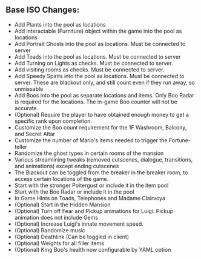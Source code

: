 ## Base ISO Changes:
- Add Plants into the pool as locations
- Add interactable (Furniture) object within the game into the pool as locations
- Add Portrait Ghosts into the pool as locations. Must be connected to server
- Add Toads into the pool as locations. Must be connected to server
- Add Turning on Lights as checks. Must be connected to server.
- Add visiting rooms as checks. Must be connected to server.
- Add Speedy Spirits into the pool as locations. Must be connected to server. These are blackout only, and still count even if they run away, so unmissable
- Add Boos into the pool as separate locations and items. Only Boo Radar is required for the locations. The in-game Boo counter will not be accurate. 
- (Optional) Require the player to have obtained enough money to get a specific rank upon completion.
- Customize the Boo count requirement for the 1F Washroom, Balcony, and Secret Altar
- Customize the number of Mario's items needed to trigger the Fortune-teller
- Randomize the ghost types in certain rooms of the mansion
- Various streamlining tweaks (removed cutscenes, dialogue, transitions, and animations) except ending cutscenes
- The Blackout can be toggled from the breaker in the breaker room, to access certain locations of the game.
- Start with the stronger Poltergust or include it in the item pool
- Start with the Boo Radar or include it in the pool
- In Game Hints on Toads, Telephones and Madame Clairvoya
- (Optional) Start in the Hidden Mansion
- (Optional) Turn off Fear and Pickup animations for Luigi. Pickup animation does not include Gems
- (Optional) Increase Luigi's innate movement speed.
- (Optional) Randomize music
- (Optional) Deathlink (Can be toggled in client)
- (Optional) Weights for all filler items
- (Optional) King Boo's health now configurable by YAML option

